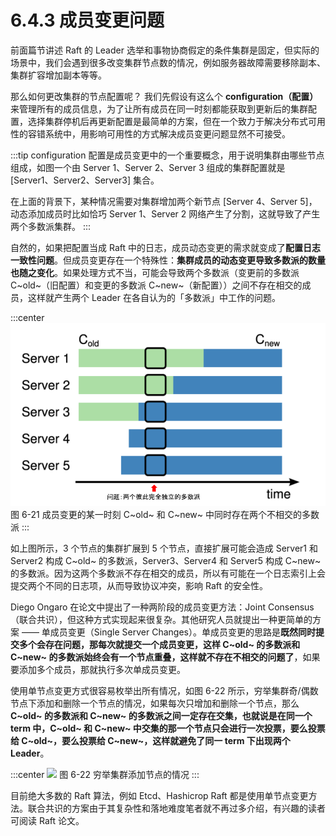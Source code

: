# 6.4.3 成员变更问题

前面篇节讲述 Raft 的 Leader 选举和事物协商假定的条件集群是固定，但实际的场景中，我们会遇到很多改变集群节点数的情况，例如服务器故障需要移除副本、集群扩容增加副本等等。

那么如何更改集群的节点配置呢？ 我们先假设有这么个 **configuration（配置）** 来管理所有的成员信息，为了让所有成员在同一时刻都能获取到更新后的集群配置，选择集群停机后再更新配置是最简单的方案，但在一个致力于解决分布式可用性的容错系统中，用影响可用性的方式解决成员变更问题显然不可接受。

:::tip configuration
配置是成员变更中的一个重要概念，用于说明集群由哪些节点组成，如图一个由 Server 1、Server 2、Server 3 组成的集群配置就是 [Server1、Server2、Server3] 集合。

在上面的背景下，某种情况需要对集群增加两个新节点 [Server 4、Server 5]，动态添加成员时比如恰巧 Server 1、Server 2 网络产生了分割，这就导致了产生两个多数派集群。
:::

自然的，如果把配置当成 Raft 中的日志，成员动态变更的需求就变成了**配置日志一致性问题**。但成员变更存在一个特殊性：**集群成员的动态变更导致多数派的数量也随之变化**。如果处理方式不当，可能会导致两个多数派（变更前的多数派 C~old~（旧配置）和变更的多数派 C~new~（新配置））之间不存在相交的成员，这样就产生两个 Leader 在各自认为的「多数派」中工作的问题。

:::center
  ![](../assets/raft-ConfChange.png)
  图 6-21 成员变更的某一时刻 C~old~ 和 C~new~ 中同时存在两个不相交的多数派
:::

如上图所示，3 个节点的集群扩展到 5 个节点，直接扩展可能会造成 Server1 和 Server2 构成 C~old~ 的多数派，Server3、Server4 和 Server5 构成 C~new~ 的多数派。因为这两个多数派不存在相交的成员，所以有可能在一个日志索引上会提交两个不同的日志项，从而导致协议冲突，影响 Raft 的安全性。

Diego Ongaro 在论文中提出了一种两阶段的成员变更方法：Joint Consensus（联合共识），但这种方式实现起来很复杂。其他研究人员就提出一种更简单的方案 —— 单成员变更（Single Server Changes）。单成员变更的思路是**既然同时提交多个会存在问题，那每次就提交一个成员变更，这样 C~old~ 的多数派和 C~new~ 的多数派始终会有一个节点重叠，这样就不存在不相交的问题了**，如果要添加多个成员，那就执行多次单成员变更。

使用单节点变更方式很容易枚举出所有情况，如图 6-22 所示，穷举集群奇/偶数节点下添加和删除一个节点的情况，如果每次只增加和删除一个节点，那么 **C~old~ 的多数派和 C~new~ 的多数派之间一定存在交集，也就说是在同一个 term 中，C~old~ 和 C~new~ 中交集的那一个节点只会进行一次投票，要么投票给 C~old~，要么投票给 C~new~，这样就避免了同一 term 下出现两个 Leader**。


:::center
  ![](../assets/raft-single-server.png)
  图 6-22 穷举集群添加节点的情况
:::

目前绝大多数的 Raft 算法，例如 Etcd、Hashicrop Raft 都是使用单节点变更方法。联合共识的方案由于其复杂性和落地难度笔者就不再过多介绍，有兴趣的读者可阅读 Raft 论文。